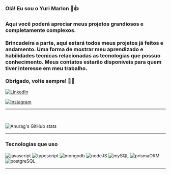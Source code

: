 
### Olá! Eu sou o Yuri Marlon 🫡👍

### Aqui você poderá apreciar meus projetos grandiosos e completamente complexos. <br> <br> Brincadeira a parte, aqui estará todos meus projetos já feitos e andamento. Uma forma de mostrar meu aprendizado e habilidades tecnicas relacionadas as tecnologias que possuo conhecimento. Meus contatos estarão disponiveis para quem tiver interesse em meu trabalho. <br><br> Obrigado, volte sempre! 🤙🚀

[![LinkedIn](https://img.shields.io/badge/LinkedIn-0077B5?style=for-the-badge&logo=linkedin&logoColor=white)](https://www.linkedin.com/in/yuri-marlon-260740203/)

[![Instagram](https://img.shields.io/badge/Instagram-E4405F?style=for-the-badge&logo=instagram&logoColor=white)](https://www.instagram.com/dxzmmm/)


<hr>
<br>

![Anurag's GitHub stats](https://github-readme-stats.vercel.app/api?username=dxzmmm&show_icons=true&theme=dracula)

<hr>

### Tecnologias que uso

<div style="display: inline_block">
    <img align="center" alt="javascript" src="https://img.shields.io/badge/JavaScript-F7DF1E?style=for-the-badge&logo=javascript&logoColor=black"/>
    <img align="center" alt="typescript" src="https://img.shields.io/badge/TypeScript-007ACC?style=for-the-badge&logo=typescript&logoColor=white"/>
    <img align="center" alt="mongodb" src="https://img.shields.io/badge/MongoDB-4EA94B?style=for-the-badge&logo=mongodb&logoColor=white"/>
    <img align="center" alt="nodeJS" src="https://img.shields.io/badge/Node.js-43853D?style=for-the-badge&logo=node.js&logoColor=white"/>
    <img align="center" alt="mySQL" src="https://img.shields.io/badge/MySQL-00000F?style=for-the-badge&logo=mysql&logoColor=white"/>
    <img align="center" alt="prismaORM" src="https://img.shields.io/badge/Prisma-3982CE?style=for-the-badge&logo=Prisma&logoColor=white"/>
    <img align="center" alt="postgreSQL" src="https://img.shields.io/badge/PostgreSQL-316192?style=for-the-badge&logo=postgresql&logoColor=white"/>
</div>

<hr>


